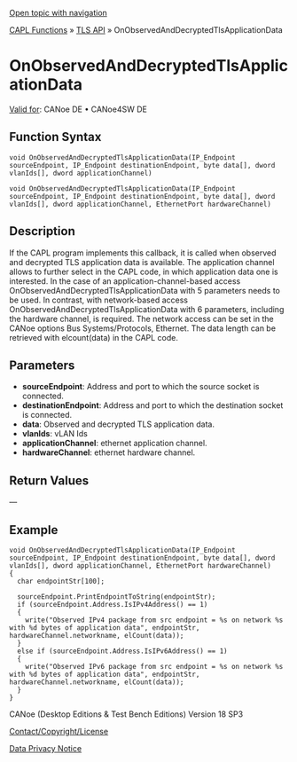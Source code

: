 [Open topic with navigation](../../../../../CANoeDEFamily.htm#Topics/CAPLFunctions/TLSAPI/EventProcedures/CAPLfunctionOnObservedAndDecryptedTlsApplicationData.md)

[CAPL Functions](../../CAPLfunctions.md) » [TLS API](../CAPLfunctionsTLSOverview.md) » OnObservedAndDecryptedTlsApplicationData

# OnObservedAndDecryptedTlsApplicationData

[Valid for](../../../Shared/FeatureAvailability.md): CANoe DE • CANoe4SW DE

## Function Syntax

```plaintext
void OnObservedAndDecryptedTlsApplicationData(IP_Endpoint sourceEndpoint, IP_Endpoint destinationEndpoint, byte data[], dword vlanIds[], dword applicationChannel)
```

```plaintext
void OnObservedAndDecryptedTlsApplicationData(IP_Endpoint sourceEndpoint, IP_Endpoint destinationEndpoint, byte data[], dword vlanIds[], dword applicationChannel, EthernetPort hardwareChannel)
```

## Description

If the CAPL program implements this callback, it is called when observed and decrypted TLS application data is available. The application channel allows to further select in the CAPL code, in which application data one is interested. In the case of an application-channel-based access OnObservedAndDecryptedTlsApplicationData with 5 parameters needs to be used. In contrast, with network-based access OnObservedAndDecryptedTlsApplicationData with 6 parameters, including the hardware channel, is required. The network access can be set in the CANoe options Bus Systems/Protocols, Ethernet. The data length can be retrieved with elcount(data) in the CAPL code.

## Parameters

- **sourceEndpoint**: Address and port to which the source socket is connected.
- **destinationEndpoint**: Address and port to which the destination socket is connected.
- **data**: Observed and decrypted TLS application data.
- **vlanIds**: vLAN Ids
- **applicationChannel**: ethernet application channel.
- **hardwareChannel**: ethernet hardware channel.

## Return Values

—

## Example

```plaintext
void OnObservedAndDecryptedTlsApplicationData(IP_Endpoint sourceEndpoint, IP_Endpoint destinationEndpoint, byte data[], dword vlanIds[], dword applicationChannel, EthernetPort hardwareChannel)
{
  char endpointStr[100];

  sourceEndpoint.PrintEndpointToString(endpointStr);
  if (sourceEndpoint.Address.IsIPv4Address() == 1)
  {
    write("Observed IPv4 package from src endpoint = %s on network %s with %d bytes of application data", endpointStr, hardwareChannel.networkname, elCount(data));
  }
  else if (sourceEndpoint.Address.IsIPv6Address() == 1)
  {
    write("Observed IPv6 package from src endpoint = %s on network %s with %d bytes of application data", endpointStr, hardwareChannel.networkname, elCount(data));
  }
}
```

CANoe (Desktop Editions & Test Bench Editions) Version 18 SP3

[Contact/Copyright/License](../../../Shared/ContactCopyrightLicense.md)

[Data Privacy Notice](https://www.vector.com/int/en/company/get-info/privacy-policy/)
